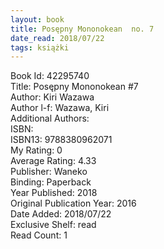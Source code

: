 ```yaml
---
layout: book
title: Posępny Mononokean  no. 7
date_read: 2018/07/22
tags: książki
---
```


Book Id: 42295740<br />
Title: Posępny Mononokean #7<br />
Author: Kiri Wazawa<br />
Author l-f: Wazawa, Kiri<br />
Additional Authors: <br />
ISBN: <br />
ISBN13: 9788380962071<br />
My Rating: 0<br />
Average Rating: 4.33<br />
Publisher: Waneko<br />
Binding: Paperback<br />
Year Published: 2018<br />
Original Publication Year: 2016<br />
Date Added: 2018/07/22<br />
Exclusive Shelf: read<br />
Read Count: 1<br />



